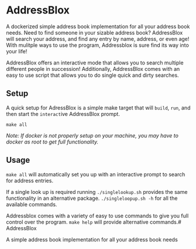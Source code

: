 # AddressBlox

A dockerized simple address book implementation for all your address book needs. Need to find someone in your sizable address book? AddressBlox will search your address, and find any entry by name, address, or even age! With mulitple ways to use the program, Addressblox is sure find its way into your life!

AddressBlox offers an interactive mode that allows you to search multiple different people in succession! Additionally, AddressBlox comes with an easy to use script that allows you to do single quick and dirty searches.

## Setup
A quick setup for AdressBlox is a simple make target that will `build`, `run`, and then start the `interact`ive AddressBlox prompt. 
```
make all
```
*Note: If docker is not properly setup on your machine, you may have to docker as root to get full functionality.*

## Usage
`make all` will automatically set you up with an interactive prompt to search for address entries.

If a single look up is required running `./singlelookup.sh` provides the same functionality in an alternative package.
`./singleloopup.sh -h` for all the available commands.

Addressblox comes with a variety of easy to use commands to give you full control over the program. `make help` will provide alternative commands.# AddressBlox

A simple address book implementation for all your address book needs

